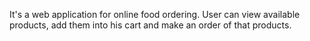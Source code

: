 It's a web application for online food ordering. User can view available products, add them into his cart and make an order of that products.
